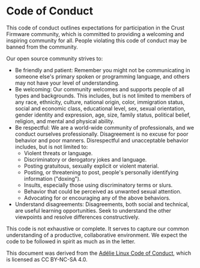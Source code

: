 # Code of Conduct

This code of conduct outlines expectations for participation in the Crust
Firmware community, which is committed to providing a welcoming and inspiring
community for all. People violating this code of conduct may be banned from the
community.

Our open source community strives to:

* Be friendly and patient: Remember you might not be communicating in someone
  else's primary spoken or programming language, and others may not have your
  level of understanding.
* Be welcoming: Our community welcomes and supports people of all types and
  backgrounds. This includes, but is not limited to members of any race,
  ethnicity, culture, national origin, color, immigration status, social and
  economic class, educational level, sex, sexual orientation, gender identity
  and expression, age, size, family status, political belief, religion, and
  mental and physical ability.
* Be respectful: We are a world-wide community of professionals, and we conduct
  ourselves professionally. Disagreement is no excuse for poor behavior and
  poor manners. Disrespectful and unacceptable behavior includes, but is not
  limited to:
  * Violent threats or language.
  * Discriminatory or derogatory jokes and language.
  * Posting gratuitous, sexually explicit or violent material.
  * Posting, or threatening to post, people's personally identifying
    information ("doxing").
  * Insults, especially those using discriminatory terms or slurs.
  * Behavior that could be perceived as unwanted sexual attention.
  * Advocating for or encouraging any of the above behaviors.
* Understand disagreements: Disagreements, both social and technical, are
  useful learning opportunities. Seek to understand the other viewpoints and
  resolve differences constructively.

This code is not exhaustive or complete. It serves to capture our common
understanding of a productive, collaborative environment. We expect the code to
be followed in spirit as much as in the letter.

This document was derived from the [Adélie Linux Code of Conduct][alcoc], which
is licensed as CC BY-NC-SA 4.0.

[alcoc]: http://www.adelielinux.org/conduct.html
